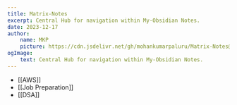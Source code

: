 ```yaml
---
title: Matrix-Notes
excerpt: Central Hub for navigation within My-Obsidian Notes.
date: 2023-12-17
author:
    name: MKP
    picture: https://cdn.jsdelivr.net/gh/mohankumarpaluru/Matrix-Notes@main/public/assets/blog/authors/mkp.jpg
ogImage:
    text: Central Hub for navigation within My-Obsidian Notes.
---
```



- [[AWS]]
- [[Job Preparation]]
- [[DSA]]
